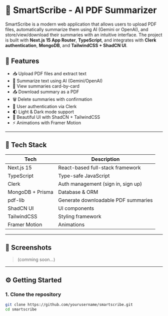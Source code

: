 # 🧠 SmartScribe - AI PDF Summarizer

SmartScribe is a modern web application that allows users to upload PDF files, automatically summarize them using AI (Gemini or OpenAI), and store/view/download their summaries with an intuitive interface. The project is built with **Next.js 15 App Router**, **TypeScript**, and integrates with **Clerk authentication**, **MongoDB**, and **TailwindCSS + ShadCN UI**.

## 🚀 Features

- 📥 Upload PDF files and extract text
- 🤖 Summarize text using AI (Gemini/OpenAI)
- 🧾 View summaries card-by-card
- 📤 Download summary as a PDF
- 🗑️ Delete summaries with confirmation
- 🔐 User authentication via Clerk
- 🌓 Light & Dark mode support
- 🎨 Beautiful UI with ShadCN + TailwindCSS
- ⚡ Animations with Framer Motion

---

## 🧰 Tech Stack

| Tech             | Description                            |
|------------------|----------------------------------------|
| Next.js 15       | React-based full-stack framework       |
| TypeScript       | Type-safe JavaScript                   |
| Clerk            | Auth management (sign in, sign up)     |
| MongoDB + Prisma | Database & ORM                         |
| pdf-lib          | Generate downloadable PDF summaries    |
| ShadCN UI        | UI components                          |
| TailwindCSS      | Styling framework                      |
| Framer Motion    | Animations                             |

---

## 📸 Screenshots

> (comming soon...)

---

## ⚙️ Getting Started

### 1. Clone the repository

```bash
git clone https://github.com/yourusername/smartscribe.git
cd smartscribe


